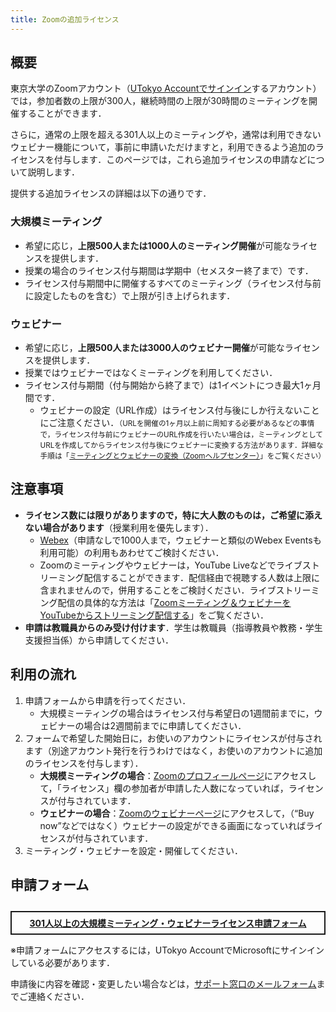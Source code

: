 ```yaml
---
title: Zoomの追加ライセンス
---
```


## 概要

東京大学のZoomアカウント（[UTokyo Accountでサインイン](zoom_signin)するアカウント）では，参加者数の上限が300人，継続時間の上限が30時間のミーティングを開催することができます．

さらに，通常の上限を超える301人以上のミーティングや，通常は利用できないウェビナー機能について，事前に申請いただけますと，利用できるよう追加のライセンスを付与します．このページでは，これら追加ライセンスの申請などについて説明します．

提供する追加ライセンスの詳細は以下の通りです．

### 大規模ミーティング

- 希望に応じ，**上限500人または1000人のミーティング開催**が可能なライセンスを提供します．
- 授業の場合のライセンス付与期間は学期中（セメスター終了まで）です．
- ライセンス付与期間中に開催するすべてのミーティング（ライセンス付与前に設定したものを含む）で上限が引き上げられます．

### ウェビナー

- 希望に応じ，**上限500人または3000人のウェビナー開催**が可能なライセンスを提供します．
- 授業ではウェビナーではなくミーティングを利用してください．
- ライセンス付与期間（付与開始から終了まで）は1イベントにつき最大1ヶ月間です．
    - ウェビナーの設定（URL作成）はライセンス付与後にしか行えないことにご注意ください．<small>（URLを開催の1ヶ月以上前に周知する必要があるなどの事情で，ライセンス付与前にウェビナーのURL作成を行いたい場合は，ミーティングとしてURLを作成してからライセンス付与後にウェビナーに変換する方法があります．詳細な手順は「[ミーティングとウェビナーの変換（Zoomヘルプセンター）](https://support.zoom.us/hc/ja/articles/360042761551)」をご覧ください）</small>

## 注意事項

- **ライセンス数には限りがありますので，特に大人数のものは，ご希望に添えない場合があります**（授業利用を優先します）．
    - [Webex](/webex/)（申請なしで1000人まで，ウェビナーと類似のWebex Eventsも利用可能）の利用もあわせてご検討ください．
    - Zoomのミーティングやウェビナーは，YouTube Liveなどでライブストリーミング配信することができます．配信経由で視聴する人数は上限に含まれませんので，併用することをご検討ください．ライブストリーミング配信の具体的な方法は「[Zoomミーティング＆ウェビナーをYouTubeからストリーミング配信する](https://www.sodan.ecc.u-tokyo.ac.jp/hack/livestreaming-zoom-on-youtube-only-for-utokyo-members/)」をご覧ください．
- **申請は教職員からのみ受け付けます**．学生は教職員（指導教員や教務・学生支援担当係）から申請してください．

## 利用の流れ

1. 申請フォームから申請を行ってください．
    - 大規模ミーティングの場合はライセンス付与希望日の1週間前までに，ウェビナーの場合は2週間前までに申請してください．
1. フォームで希望した開始日に，お使いのアカウントにライセンスが付与されます（別途アカウント発行を行うわけではなく，お使いのアカウントに追加のライセンスを付与します）．
    - **大規模ミーティングの場合**：[Zoomのプロフィールページ](https://u-tokyo-ac-jp.zoom.us/profile)にアクセスして，「ライセンス」欄の参加者が申請した人数になっていれば，ライセンスが付与されています．
    - **ウェビナーの場合**：[Zoomのウェビナーページ](https://u-tokyo-ac-jp.zoom.us/webinar/)にアクセスして，（“Buy now”などではなく）ウェビナーの設定ができる画面になっていればライセンスが付与されています．
1. ミーティング・ウェビナーを設定・開催してください．

## 申請フォーム

<div style="border: 2px solid currentcolor; margin: 2em 0 1em; padding: 0.5em; font-weight: bold; text-align: center;">
<a href="https://forms.office.com/Pages/ResponsePage.aspx?id=T6978HAr10eaAgh1yvlMhAOryJfPzL1FjzXqqqmbJCVUNFdHNUlYR1ZFNkdSUTRGVVBPWVc3NlRYTC4u">301人以上の大規模ミーティング・ウェビナーライセンス申請フォーム</a>
</div>

※申請フォームにアクセスするには，UTokyo AccountでMicrosoftにサインインしている必要があります．

申請後に内容を確認・変更したい場合などは，[サポート窓口のメールフォーム](/support/#email-form)までご連絡ください．

